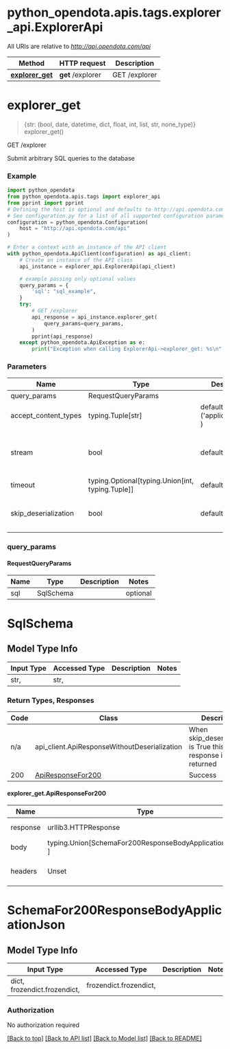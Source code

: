 <a name="__pageTop"></a>
# python_opendota.apis.tags.explorer_api.ExplorerApi

All URIs are relative to *http://api.opendota.com/api*

Method | HTTP request | Description
------------- | ------------- | -------------
[**explorer_get**](#explorer_get) | **get** /explorer | GET /explorer

# **explorer_get**
<a name="explorer_get"></a>
> {str: (bool, date, datetime, dict, float, int, list, str, none_type)} explorer_get()

GET /explorer

Submit arbitrary SQL queries to the database

### Example

```python
import python_opendota
from python_opendota.apis.tags import explorer_api
from pprint import pprint
# Defining the host is optional and defaults to http://api.opendota.com/api
# See configuration.py for a list of all supported configuration parameters.
configuration = python_opendota.Configuration(
    host = "http://api.opendota.com/api"
)

# Enter a context with an instance of the API client
with python_opendota.ApiClient(configuration) as api_client:
    # Create an instance of the API class
    api_instance = explorer_api.ExplorerApi(api_client)

    # example passing only optional values
    query_params = {
        'sql': "sql_example",
    }
    try:
        # GET /explorer
        api_response = api_instance.explorer_get(
            query_params=query_params,
        )
        pprint(api_response)
    except python_opendota.ApiException as e:
        print("Exception when calling ExplorerApi->explorer_get: %s\n" % e)
```
### Parameters

Name | Type | Description  | Notes
------------- | ------------- | ------------- | -------------
query_params | RequestQueryParams | |
accept_content_types | typing.Tuple[str] | default is ('application/json', ) | Tells the server the content type(s) that are accepted by the client
stream | bool | default is False | if True then the response.content will be streamed and loaded from a file like object. When downloading a file, set this to True to force the code to deserialize the content to a FileSchema file
timeout | typing.Optional[typing.Union[int, typing.Tuple]] | default is None | the timeout used by the rest client
skip_deserialization | bool | default is False | when True, headers and body will be unset and an instance of api_client.ApiResponseWithoutDeserialization will be returned

### query_params
#### RequestQueryParams

Name | Type | Description  | Notes
------------- | ------------- | ------------- | -------------
sql | SqlSchema | | optional


# SqlSchema

## Model Type Info
Input Type | Accessed Type | Description | Notes
------------ | ------------- | ------------- | -------------
str,  | str,  |  | 

### Return Types, Responses

Code | Class | Description
------------- | ------------- | -------------
n/a | api_client.ApiResponseWithoutDeserialization | When skip_deserialization is True this response is returned
200 | [ApiResponseFor200](#explorer_get.ApiResponseFor200) | Success

#### explorer_get.ApiResponseFor200
Name | Type | Description  | Notes
------------- | ------------- | ------------- | -------------
response | urllib3.HTTPResponse | Raw response |
body | typing.Union[SchemaFor200ResponseBodyApplicationJson, ] |  |
headers | Unset | headers were not defined |

# SchemaFor200ResponseBodyApplicationJson

## Model Type Info
Input Type | Accessed Type | Description | Notes
------------ | ------------- | ------------- | -------------
dict, frozendict.frozendict,  | frozendict.frozendict,  |  | 

### Authorization

No authorization required

[[Back to top]](#__pageTop) [[Back to API list]](../../../README.md#documentation-for-api-endpoints) [[Back to Model list]](../../../README.md#documentation-for-models) [[Back to README]](../../../README.md)

